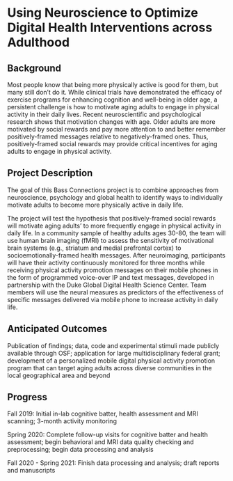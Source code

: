 # Using Neuroscience to Optimize Digital Health Interventions across Adulthood

## Background
Most people know that being more physically active is good for them, but many still don’t do it. While clinical trials have demonstrated the efficacy of exercise programs for enhancing cognition and well-being in older age, a persistent challenge is how to motivate aging adults to engage in physical activity in their daily lives. Recent neuroscientific and psychological research shows that motivation changes with age. Older adults are more motivated by social rewards and pay more attention to and better remember positively-framed messages relative to negatively-framed ones. Thus, positively-framed social rewards may provide critical incentives for aging adults to engage in physical activity.

## Project Description
The goal of this Bass Connections project is to combine approaches from neuroscience, psychology and global health to identify ways to individually motivate adults to become more physically active in daily life.

The project will test the hypothesis that positively-framed social rewards will motivate aging adults’ to more frequently engage in physical activity in daily life. In a community sample of healthy adults ages 30-80, the team will use human brain imaging (fMRI) to assess the sensitivity of motivational brain systems (e.g., striatum and medial prefrontal cortex) to socioemotionally-framed health messages. After neuroimaging, participants will have their activity continuously monitored for three months while receiving physical activity promotion messages on their mobile phones in the form of programmed voice-over IP and text messages, developed in partnership with the Duke Global Digital Health Science Center. Team members will use the neural measures as predictors of the effectiveness of specific messages delivered via mobile phone to increase activity in daily life.

## Anticipated Outcomes
Publication of findings; data, code and experimental stimuli made publicly available through OSF; application for large multidisciplinary federal grant; development of a personalized mobile digital physical activity promotion program that can target aging adults across diverse communities in the local geographical area and beyond

## Progress
Fall 2019: Initial in-lab cognitive batter, health assessment and MRI scanning; 3-month activity monitoring

Spring 2020: Complete follow-up visits for cognitive batter and health assessment; begin behavioral and MRI data quality checking and preprocessing; begin data processing and analysis

Fall 2020 - Spring 2021: Finish data processing and analysis; draft reports and manuscripts
